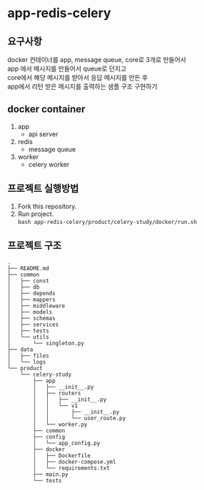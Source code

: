 # app-redis-celery

## 요구사항
docker 컨테이너를 app, message queue, core로 3개로 만들어서 </br>
app 에서 메시지를 만들어서 queue로 던지고 </br>
core에서 해당 메시지를 받아서 응답 메시지를 만든 후 </br>
app에서 리턴 받은 메시지를 출력하는 샘플 구조 구현하기 </br>

## docker container
1. app
    - api server
2. redis
    - message queue
3. worker
    - celery worker

## 프로젝트 실행방법
1. Fork this repository.
2. Run project. <br>
    `bash app-redis-celery/product/celery-study/docker/run.sh`

## 프로젝트 구조
    .
    ├── README.md
    ├── common
    │   ├── const
    │   ├── db
    │   ├── depends
    │   ├── mappers
    │   ├── middleware
    │   ├── models
    │   ├── schemas
    │   ├── services
    │   ├── tests
    │   └── utils
    │       └── singleton.py
    ├── data
    │   ├── files
    │   └── logs
    └── product
        └── celery-study
            ├── app
            │   ├── __init__.py
            │   ├── routers
            │   │   ├── __init__.py
            │   │   └── v1
            │   │       ├── __init__.py
            │   │       └── user_route.py
            │   └── worker.py
            ├── common
            ├── config
            │   └── app_config.py
            ├── docker
            │   ├── Dockerfile
            │   ├── docker-compose.yml
            │   └── requirements.txt
            ├── main.py
            └── tests
